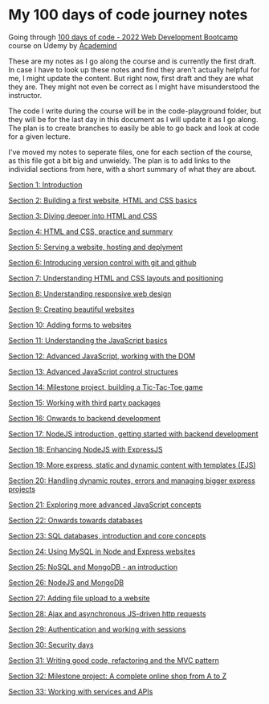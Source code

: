 # My 100 days of code journey notes

Going through [100 days of code - 2022 Web Development Bootcamp](https://www.udemy.com/course/100-days-of-code-web-development-bootcamp/) course on Udemy by [Academind](https://www.udemy.com/user/academind/)

These are my notes as I go along the course and is currently the first draft. In case I have to look up these notes and find they aren't actually helpful for me, I might update the content. But right now, first draft and they are what they are. They might not even be correct as I might have misunderstood the instructor.

The code I write during the course will be in the code-playground folder, but they will be for the last day in this document as I will update it as I go along. The plan is to create branches to easily be able to go back and look at code for a given lecture.

I've moved my notes to seperate files, one for each section of the course, as this file got a bit big and unwieldy. The plan is to add links to the individial sections from here, with a short summary of what they are about.

[Section 1: Introduction](https://github.com/bgrasmo/100daysofcode/blob/main/sections-01-10/Section-01.md#section-1-introduction)

[Section 2: Building a first website, HTML and CSS basics](https://github.com/bgrasmo/100daysofcode/blob/main/sections-01-10/Section-02.md#section-2-building-a-first-website-html-and-css-basics)

[Section 3: Diving deeper into HTML and CSS](https://github.com/bgrasmo/100daysofcode/blob/main/sections-01-10/Section-03.md#section-3-diving-deeper-into-html-and-css)

[Section 4: HTML and CSS, practice and summary](https://github.com/bgrasmo/100daysofcode/blob/main/sections-01-10/Section-04.md#section-4-html-and-css-practice-and-summary)

[Section 5: Serving a website, hosting and deplyment](https://github.com/bgrasmo/100daysofcode/blob/main/sections-01-10/Section-05.md#section-5-serving-a-website-hosting-and-deplyment)

[Section 6: Introducing version control with git and github](https://github.com/bgrasmo/100daysofcode/blob/main/sections-01-10/Section-06.md#section-6-introducing-version-control-with-git-and-github)

[Section 7: Understanding HTML and CSS layouts and positioning](https://github.com/bgrasmo/100daysofcode/blob/main/sections-01-10/Section-07.md#section-7-understanding-html-and-css-layouts-and-positioning)

[Section 8: Understanding responsive web design](https://github.com/bgrasmo/100daysofcode/blob/main/sections-01-10/Section-08.md#section-8-understanding-responsive-web-design)

[Section 9: Creating beautiful websites](https://github.com/bgrasmo/100daysofcode/blob/main/sections-01-10/Section-09.md#section-9-creating-beautiful-websites)

[Section 10: Adding forms to websites](https://github.com/bgrasmo/100daysofcode/blob/main/sections-01-10/Section-10.md#section-10-adding-forms-to-websites)

[Section 11: Understanding the JavaScript basics](https://github.com/bgrasmo/100daysofcode/blob/main/sections-11-20/Section-11.md#section-11-understanding-the-javascript-basics)

[Section 12: Advanced JavaScript, working with the DOM](https://github.com/bgrasmo/100daysofcode/blob/main/sections-11-20/Section-12.md#section-12-advanced-javascript-working-with-the-dom)

[Section 13: Advanced JavaScript control structures](https://github.com/bgrasmo/100daysofcode/blob/main/sections-11-20/Section-13.md#section-13-advanced-javascript-control-structures)

[Section 14: Milestone project, building a Tic-Tac-Toe game](https://github.com/bgrasmo/100daysofcode/blob/main/sections-11-20/Section-14.md#section-14-milestone-project-building-a-tic-tac-toe-game)

[Section 15: Working with third party packages](https://github.com/bgrasmo/100daysofcode/blob/main/sections-11-20/Section-15.md#section-15-working-with-third-party-packages)

[Section 16: Onwards to backend development](https://github.com/bgrasmo/100daysofcode/blob/main/sections-11-20/Section-16.md#section-16-onwards-to-backend-development)

[Section 17: NodeJS introduction, getting started with backend development](https://github.com/bgrasmo/100daysofcode/blob/main/sections-11-20/Section-17.md#section-17-nodejs-introduction-getting-started-with-backend-development)

[Section 18: Enhancing NodeJS with ExpressJS](https://github.com/bgrasmo/100daysofcode/blob/main/sections-11-20/Section-18.md#section-18-enhancing-nodejs-with-expressjs)

[Section 19: More express, static and dynamic content with templates (EJS)](https://github.com/bgrasmo/100daysofcode/blob/main/sections-11-20/Section-19.md#section-19-more-express-static-and-dynamic-content-with-templates-ejs)

[Section 20: Handling dynamic routes, errors and managing bigger express projects](https://github.com/bgrasmo/100daysofcode/blob/main/sections-11-20/Section-20.md#section-20-handling-dynamic-routes-errors-and-managing-bigger-express-projects)

[Section 21: Exploring more advanced JavaScript concepts](https://github.com/bgrasmo/100daysofcode/blob/main/sections-21-30/Section-21.md#section-21-exploring-more-advanced-javascript-concepts)

[Section 22: Onwards towards databases](https://github.com/bgrasmo/100daysofcode/blob/main/sections-21-30/Section-22.md#section-22-onwards-towards-databases)

[Section 23: SQL databases, introduction and core concepts](https://github.com/bgrasmo/100daysofcode/blob/main/sections-21-30/Section-23.md#section-23-sql-databases-introduction-and-core-concepts)

[Section 24: Using MySQL in Node and Express websites](https://github.com/bgrasmo/100daysofcode/blob/main/sections-21-30/Section-24.md#section-24-using-mysql-in-node-and-express-websites)

[Section 25: NoSQL and MongoDB - an introduction](https://github.com/bgrasmo/100daysofcode/blob/main/sections-21-30/Section-25.md#section-25-nosql-and-mongodb---an-introduction)

[Section 26: NodeJS and MongoDB](https://github.com/bgrasmo/100daysofcode/blob/main/sections-21-30/Section-26.md#section-26-nodejs-and-mongodb)

[Section 27: Adding file upload to a website](https://github.com/bgrasmo/100daysofcode/blob/main/sections-21-30/Section-27.md#section-27-adding-file-upload-to-a-website)

[Section 28: Ajax and asynchronous JS-driven http requests](https://github.com/bgrasmo/100daysofcode/blob/main/sections-21-30/Section-28.md#section-28-ajax-and-asynchronous-js-driven-http-requests)

[Section 29: Authentication and working with sessions](https://github.com/bgrasmo/100daysofcode/blob/main/sections-21-30/Section-29.md#section-29-authentication-and-working-with-sessions)

[Section 30: Security days](https://github.com/bgrasmo/100daysofcode/blob/main/sections-21-30/Section-30.md#section-30-security-days)

[Section 31: Writing good code, refactoring and the MVC pattern](https://github.com/bgrasmo/100daysofcode/blob/main/sections-31-37/Section-31.md#section-31-writing-good-code-refactoring-and-the-mvc-pattern)

[Section 32: Milestone project: A complete online shop from A to Z](https://github.com/bgrasmo/100daysofcode/blob/main/sections-31-37/Section-32.md#section-32-milestone-project-a-complete-online-shop-from-a-to-z)

[Section 33: Working with services and APIs](https://github.com/bgrasmo/100daysofcode/blob/main/sections-31-37/Section-33.md#section-33-working-with-services-and-apis)
